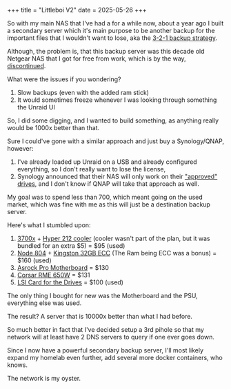 +++
title = "Littleboi V2"
date = 2025-05-26
+++

So with my main NAS that I've had a for a while now, about a year ago I built a secondary server which it's main purpose to be another backup for the important files that I wouldn't want to lose, aka the [3-2-1 backup strategy](https://www.backblaze.com/blog/the-3-2-1-backup-strategy/).

Although, the problem is, that this backup server was this decade old Netgear NAS that I got for free from work, which is by the way, [discontinued](https://www.netgear.com/support/product/rn316/).

What were the issues if you wondering?
1. Slow backups (even with the added ram stick)
2. It would sometimes freeze whenever I was looking through something the Unraid UI

So, I did some digging, and I wanted to build something, as anything really would be 1000x better than that.

Sure I could've gone with a similar approach and just buy a Synology/QNAP, however:
1. I've already loaded up Unraid on a USB and already configured everything, so I don't really want to lose the license,
2. Synology announced that their NAS will only work on their ["approved" drives](https://www.theverge.com/news/652364/synology-nas-third-party-hard-drive-restrictions), and I don't know if QNAP will take that approach as well.


My goal was to spend less than 700, which meant going on the used market, which was fine with me as this will just be a destination backup server.

Here's what I stumbled upon:
1. [3700x](https://www.techpowerup.com/cpu-specs/ryzen-7-3700x.c2130) + [Hyper 212 cooler](https://www.coolermaster.com/en-global/products/hyper-212-evo/) (cooler wasn't part of the plan, but it was bundled for an extra $5) = $95 (used)
2. [Node 804](https://www.fractal-design.com/products/cases/node/node-804/black/) + [Kingston 32GB ECC](https://www.kingston.com/en/memory/search?partid=KSM32ED8/16HD) (The Ram being ECC was a bonus) = $160 (used)
3. [Asrock Pro Motherboard](https://www.asrock.com/mb/AMD/B550M%20Pro4/index.asp) = $130
4. [Corsar RME 650W](https://www.corsair.com/ww/en/p/psu/cp-9020233-ww/rm-series-rm650-650-watt-80-plus-gold-fully-modular-atx-psu-ww-cp-9020233-ww) = $131
5. [LSI Card for the Drives](https://www.ebay.ca/itm/163563898712) = $100 (used)

The only thing I bought for new was the Motherboard and the PSU, everything else was used.

The result? A server that is 10000x better than what I had before.

So much better in fact that I've decided setup a 3rd pihole so that my network will at least have 2 DNS servers to query if one ever goes down.

Since I now have a powerful secondary backup server, I'll most likely expand my homelab even further, add several more docker containers, who knows. 

The network is my oyster.
